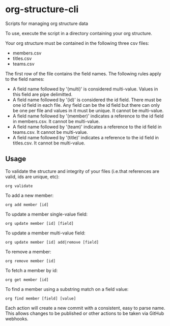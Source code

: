 # org-structure-cli

Scripts for managing org structure data

To use, execute the script in a directory containing your org structure.

Your org structure must be contained in the following three csv files:
* members.csv
* titles.csv
* teams.csv

The first row of the file contains the field names. The following rules
apply to the field names:
* A field name followed by '(multi)' is considered multi-value. Values in this
field are pipe delimitted.
* A field name followed by '(id)' is considered the id field. There must be one
id field in each file. Any field can be the id field but there can only be one
per file and values in it must be unique. It cannot be multi-value.
* A field name followed by '(member)' indicates a reference to the id field in
members.csv. It cannot be multi-value.
* A field name followed by '(team)' indicates a reference to the id field in
teams.csv. It cannot be multi-value.
* A field name followed by '(title)' indicates a reference to the id field in
titles.csv. It cannot be multi-value.


## Usage

To validate the structure and integrity of your files (i.e.that references are valid, ids are unique, etc):

`org validate`

To add a new member:

`org add member [id]`

To update a member single-value field:

`org update member [id] [field]`

To update a member multi-value field:

`org update member [id] add|remove [field]`

To remove a member:

`org remove member [id]`

To fetch a member by id:

`org get member [id]`

To find a member using a substring match on a field value:

`org find member [field] [value]`

Each action will create a new commit with a consistent, easy to parse name. This allows
changes to be published or other actions to be taken via GitHub webhooks.
